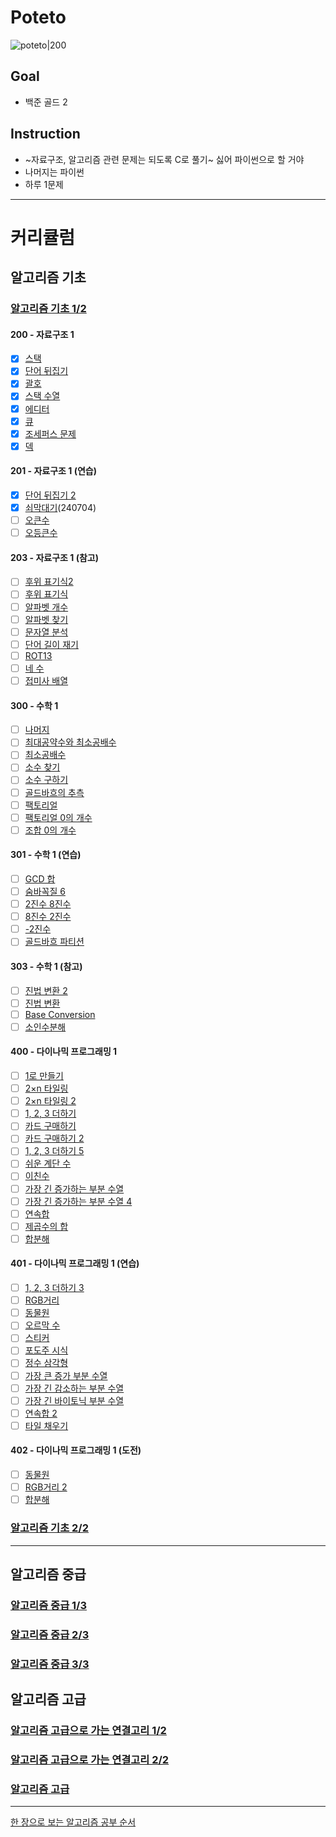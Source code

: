 # Poteto
![poteto|200](https://item.kakaocdn.net/do/efb1c9748127198f8db2104db082639f15b3f4e3c2033bfd702a321ec6eda72c)

## Goal

- 백준 골드 2

## Instruction

- ~자료구조, 알고리즘 관련 문제는 되도록 C로 풀기~ 싫어 파이썬으로 할 거야
- 나머지는 파이썬
- 하루 1문제


----

# 커리큘럼

## 알고리즘 기초
### [알고리즘 기초 1/2](https://code.plus/course/41)

#### 200 - 자료구조 1
- [x] [스택](https://www.acmicpc.net/problem/10828)
- [x] [단어 뒤집기](https://www.acmicpc.net/problem/9093)
- [x] [괄호](https://www.acmicpc.net/problem/9012)
- [x] [스택 수열](https://www.acmicpc.net/problem/1874)
- [x] [에디터](https://www.acmicpc.net/problem/1406)
- [x] [큐](https://www.acmicpc.net/problem/10845)
- [x] [조세퍼스 문제](https://www.acmicpc.net/problem/1158)
- [x] [덱](https://www.acmicpc.net/problem/10866)

#### 201 - 자료구조 1 (연습)

- [x] [단어 뒤집기 2](https://www.acmicpc.net/problem/17413)
- [x] [쇠막대기](https://www.acmicpc.net/problem/10799)(240704)
- [ ] [오큰수](https://www.acmicpc.net/problem/17298)
- [ ] [오등큰수](https://www.acmicpc.net/problem/17299)

#### 203 - 자료구조 1 (참고)

- [ ] [후위 표기식2](https://www.acmicpc.net/problem/1935)
- [ ] [후위 표기식](https://www.acmicpc.net/problem/1918)
- [ ] [알파벳 개수](https://www.acmicpc.net/problem/10808)
- [ ] [알파벳 찾기](https://www.acmicpc.net/problem/10809)
- [ ] [문자열 분석](https://www.acmicpc.net/problem/10820)
- [ ] [단어 길이 재기](https://www.acmicpc.net/problem/2743)
- [ ] [ROT13](https://www.acmicpc.net/problem/11655)
- [ ] [네 수](https://www.acmicpc.net/problem/10824)
- [ ] [접미사 배열](https://www.acmicpc.net/problem/11656)

#### 300 - 수학 1

- [ ] [나머지](https://www.acmicpc.net/problem/10430)
- [ ] [최대공약수와 최소공배수](https://www.acmicpc.net/problem/2609)
- [ ] [최소공배수](https://www.acmicpc.net/problem/1934)
- [ ] [소수 찾기](https://www.acmicpc.net/problem/1978)
- [ ] [소수 구하기](https://www.acmicpc.net/problem/1929)
- [ ] [골드바흐의 추측](https://www.acmicpc.net/problem/6588)
- [ ] [팩토리얼](https://www.acmicpc.net/problem/10872)
- [ ] [팩토리얼 0의 개수](https://www.acmicpc.net/problem/1676)
- [ ] [조합 0의 개수](https://www.acmicpc.net/problem/2004)

#### 301 - 수학 1 (연습)

- [ ] [GCD 합](https://www.acmicpc.net/problem/9613)
- [ ] [숨바꼭질 6](https://www.acmicpc.net/problem/17087)
- [ ] [2진수 8진수](https://www.acmicpc.net/problem/1373)
- [ ] [8진수 2진수](https://www.acmicpc.net/problem/1212)
- [ ] [-2진수](https://www.acmicpc.net/problem/2089)
- [ ] [골드바흐 파티션](https://www.acmicpc.net/problem/17103)

#### 303 - 수학 1 (참고)

- [ ] [진법 변환 2](https://www.acmicpc.net/problem/11005)
- [ ] [진법 변환](https://www.acmicpc.net/problem/2745)
- [ ] [Base Conversion](https://www.acmicpc.net/problem/11576)
- [ ] [소인수분해](https://www.acmicpc.net/problem/11653)

#### 400 - 다이나믹 프로그래밍 1

- [ ] [1로 만들기](https://www.acmicpc.net/problem/1463)
- [ ] [2×n 타일링](https://www.acmicpc.net/problem/11726)
- [ ] [2×n 타일링 2](https://www.acmicpc.net/problem/11727)
- [ ] [1, 2, 3 더하기](https://www.acmicpc.net/problem/9095)
- [ ] [카드 구매하기](https://www.acmicpc.net/problem/11052)
- [ ] [카드 구매하기 2](https://www.acmicpc.net/problem/16194)
- [ ] [1, 2, 3 더하기 5](https://www.acmicpc.net/problem/15990)
- [ ] [쉬운 계단 수](https://www.acmicpc.net/problem/10844)
- [ ] [이친수](https://www.acmicpc.net/problem/2193)
- [ ] [가장 긴 증가하는 부분 수열](https://www.acmicpc.net/problem/11053)
- [ ] [가장 긴 증가하는 부분 수열 4](https://www.acmicpc.net/problem/14002)
- [ ] [연속합](https://www.acmicpc.net/problem/1912)
- [ ] [제곱수의 합](https://www.acmicpc.net/problem/1699)
- [ ] [합분해](https://www.acmicpc.net/problem/2225)

#### 401 - 다이나믹 프로그래밍 1 (연습)

- [ ] [1, 2, 3 더하기 3](https://www.acmicpc.net/problem/15988)
- [ ] [RGB거리](https://www.acmicpc.net/problem/1149)
- [ ] [동물원](https://www.acmicpc.net/problem/1309)
- [ ] [오르막 수](https://www.acmicpc.net/problem/11057)
- [ ] [스티커](https://www.acmicpc.net/problem/9465)
- [ ] [포도주 시식](https://www.acmicpc.net/problem/2156)
- [ ] [정수 삼각형](https://www.acmicpc.net/problem/1932)
- [ ] [가장 큰 증가 부분 수열](https://www.acmicpc.net/problem/11055)
- [ ] [가장 긴 감소하는 부분 수열](https://www.acmicpc.net/problem/11722)
- [ ] [가장 긴 바이토닉 부분 수열](https://www.acmicpc.net/problem/11054)
- [ ] [연속합 2](https://www.acmicpc.net/problem/13398)
- [ ] [타일 채우기](https://www.acmicpc.net/problem/2133)

#### 402 - 다이나믹 프로그래밍 1 (도전)

- [ ] [동물원](https://www.acmicpc.net/problem/1309)
- [ ] [RGB거리 2](https://www.acmicpc.net/problem/17404)
- [ ] [합분해](https://www.acmicpc.net/problem/2225)

### [알고리즘 기초 2/2](https://code.plus/course/42)



---
## 알고리즘 중급

### [알고리즘 중급 1/3](https://code.plus/course/43)

### [알고리즘 중급 2/3](https://code.plus/course/44)

### [알고리즘 중급 3/3](https://code.plus/course/45)

## 알고리즘 고급

### [알고리즘 고급으로 가는 연결고리 1/2](https://code.plus/course/46)

### [알고리즘 고급으로 가는 연결고리 2/2](https://code.plus/course/47)

### [알고리즘 고급](https://code.plus/course/48)

---

[한 장으로 보는 알고리즘 공부 순서](https://velog.io/@ngngs/%ED%95%9C-%EC%9E%A5%EC%9C%BC%EB%A1%9C-%EB%B3%B4%EB%8A%94-%EC%95%8C%EA%B3%A0%EB%A6%AC%EC%A6%98)
